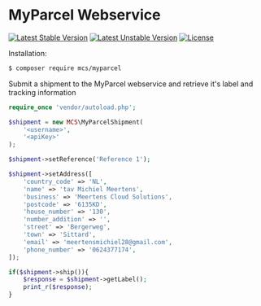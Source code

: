 # MyParcel Webservice
[![Latest Stable Version](https://poser.pugx.org/mcs/myparcel/v/stable)](https://packagist.org/packages/mcs/myparcel) [![Latest Unstable Version](https://poser.pugx.org/mcs/myparcel/v/unstable)](https://packagist.org/packages/mcs/myparcel) [![License](https://poser.pugx.org/mcs/myparcel/license)](https://packagist.org/packages/mcs/myparcel)

Installation:
```bash
$ composer require mcs/myparcel
```
Submit a shipment to the MyParcel webservice and retrieve it's label and tracking information

```php
require_once 'vendor/autoload.php';

$shipment = new MCS\MyParcelShipment(
    '<username>',
    '<apiKey>'
);

$shipment->setReference('Reference 1');

$shipment->setAddress([
    'country_code' => 'NL',
    'name' => 'tav Michiel Meertens',
    'business' => 'Meertens Cloud Solutions',
    'postcode' => '6135KD',
    'house_number' => '130',
    'number_addition' => '',
    'street' => 'Bergerweg',
    'town' => 'Sittard',
    'email' => 'meertensmichiel28@gmail.com',
    'phone_number' => '0624377174',
]);

if($shipment->ship()){
    $response = $shipment->getLabel();    
    print_r($response);
}
```